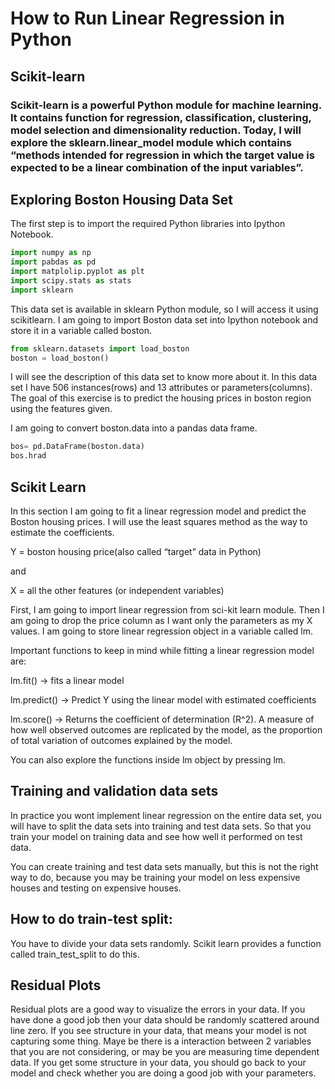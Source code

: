 


# How to Run Linear Regression in Python
## Scikit-learn
### Scikit-learn is a powerful Python module for machine learning. It contains function for regression, classification, clustering, model selection and dimensionality reduction. Today, I will explore the sklearn.linear_model module which contains “methods intended for regression in which the target value is expected to be a linear combination of the input variables”.

## Exploring Boston Housing Data Set
 The first step is to import the required Python libraries into Ipython Notebook.

```python
import numpy as np
import pabdas as pd
import matplolip.pyplot as plt
import scipy.stats as stats
import sklearn
```

 This data set is available in sklearn Python module, so I will access it using scikitlearn. I am going to import Boston data set into Ipython notebook and store it in a variable called boston.

```python
from sklearn.datasets import load_boston
boston = load_boston()
```

 I will see the description of this data set to know more about it. In this data set I have 506 instances(rows) and 13 attributes or parameters(columns). The goal of this exercise is to predict the housing prices in boston region using the features given.

 I am going to convert boston.data into a pandas data frame.

```python
bos= pd.DataFrame(boston.data)
bos.hrad
```

## Scikit Learn

 In this section I am going to fit a linear regression model and predict the Boston housing prices. I will use the least squares method as the way to estimate the coefficients.

 Y = boston housing price(also called “target” data in Python)

 and

 X = all the other features (or independent variables)

 First, I am going to import linear regression from sci-kit learn module. Then I am going to drop the price column as I want only the parameters as my X values. I am going to store linear regression object in a variable called lm.

 Important functions to keep in mind while fitting a linear regression model are:

 lm.fit() -> fits a linear model

 lm.predict() -> Predict Y using the linear model with estimated coefficients

 lm.score() -> Returns the coefficient of determination (R^2). A measure of how well observed outcomes are replicated by the model, as the proportion of total variation of outcomes explained by the model.

 You can also explore the functions inside lm object by pressing lm.<tab>

## Training and validation data sets
 In practice you wont implement linear regression on the entire data set, you will have to split the data sets into training and test data sets. So that you train your model on training data and see how well it performed on test data.

 You can create training and test data sets manually, but this is not the right way to do, because you may be training your model on less expensive houses and testing on expensive houses.
## How to do train-test split:
 You have to divide your data sets randomly. Scikit learn provides a function called train_test_split to do this.

## Residual Plots

 Residual plots are a good way to visualize the errors in your data. If you have done a good job then your data should be randomly scattered around line zero. If you see structure in your data, that means your model is not capturing some thing. Maye be there is a interaction between 2 variables that you are not considering, or may be you are measuring time dependent data. If you get some structure in your data, you should go back to your model and check whether you are doing a good job with your parameters.
